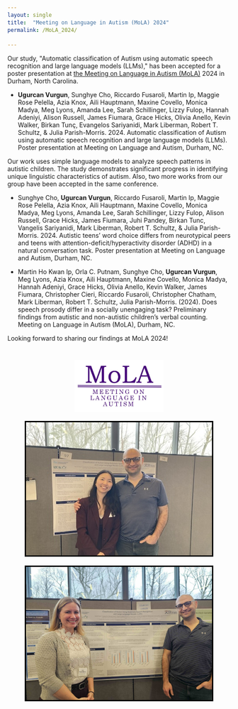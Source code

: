 ```yaml
---
layout: single
title:  "Meeting on Language in Autism (MoLA) 2024"
permalink: /MoLA_2024/

---
```


Our study, "Automatic classification of Autism using automatic speech recognition and large language models (LLMs)," has been accepted for a poster presentation at [the Meeting on Language in Autism (MoLA)](https://molautism.org/) 2024 in Durham, North Carolina.

- **Ugurcan Vurgun**, Sunghye Cho, Riccardo Fusaroli, Martin Ip, Maggie Rose Pelella, Azia Knox, Aili Hauptmann, Maxine Covello, Monica Madya, Meg Lyons, Amanda Lee, Sarah Schillinger, Lizzy Fulop, Hannah Adeniyi, Alison Russell, James Fiumara, Grace Hicks, Olivia Anello, Kevin Walker, Birkan Tunç, Evangelos Sariyanidi, Mark Liberman, Robert T. Schultz, & Julia Parish-Morris. 2024. Automatic classification of Autism using automatic speech recognition and large language models (LLMs). Poster presentation at Meeting on Language and Autism, Durham, NC.

Our work uses simple language models to analyze speech patterns in autistic children. The study demonstrates significant progress in identifying unique linguistic characteristics of autism. Also, two more works from our group have been accepted in the same conference. 

- Sunghye Cho, **Ugurcan Vurgun**, Riccardo Fusaroli, Martin Ip, Maggie Rose Pelella, Azia Knox, Aili Hauptmann, Maxine Covello, Monica Madya, Meg Lyons, Amanda Lee, Sarah Schillinger, Lizzy Fulop, Alison Russell, Grace Hicks, James Fiumara, Juhi Pandey, Birkan Tunc, Vangelis Sariyanidi, Mark Liberman, Robert T. Schultz, & Julia Parish-Morris. 2024. Autistic teens’ word choice differs from neurotypical peers and teens with attention-deficit/hyperactivity disorder (ADHD) in a natural conversation task. Poster presentation at Meeting on Language and Autism, Durham, NC. 


- Martin Ho Kwan Ip, Orla C. Putnam, Sunghye Cho, **Ugurcan Vurgun**, Meg Lyons, Azia Knox, Aili Hauptmann, Maxine Covello, Monica Madya, Hannah Adeniyi, Grace Hicks, Olivia Anello, Kevin Walker, James Fiumara, Christopher Cieri, Riccardo Fusaroli, Christopher Chatham, Mark Liberman, Robert T. Schultz, Julia Parish-Morris. (2024). Does speech prosody differ in a socially unengaging task? Preliminary findings from autistic and non-autistic children’s verbal counting. Meeting on Language in Autism (MoLA), Durham, NC.


Looking forward to sharing our findings at MoLA 2024!

<div style="text-align:center; margin-top:40px;">
    <a href="https://molautism.org/">
        <img src="/assets/images/molalogo.jpg" alt="INSAR Logo" style="width: 40%;">
    </a>
</div>


<br/>

<div style="text-align:center;">
    <img src="/assets/images/MOLA_picture.jpg" alt="MoLA 2024" style="width:420px;height:300px;border:3px solid black">
</div>

<br/>

<div style="text-align:center;">
    <img src="/assets/images/MOLA_picture_2.jpg" alt="MoLA 2024" style="width:420px;height:300px;border:3px solid black">
</div>


